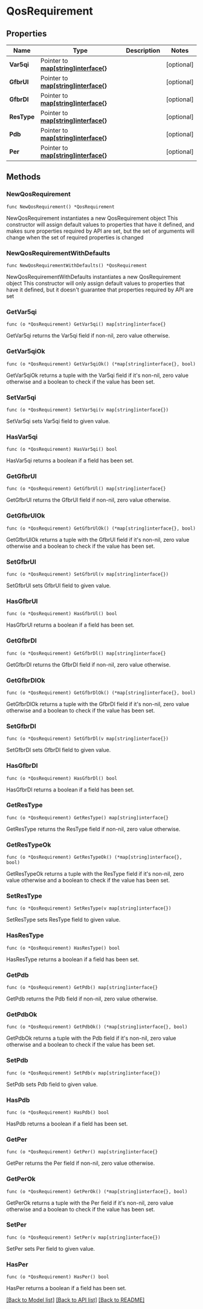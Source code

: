 # QosRequirement

## Properties

Name | Type | Description | Notes
------------ | ------------- | ------------- | -------------
**Var5qi** | Pointer to [**map[string]interface{}**](object.md) |  | [optional] 
**GfbrUl** | Pointer to [**map[string]interface{}**](object.md) |  | [optional] 
**GfbrDl** | Pointer to [**map[string]interface{}**](object.md) |  | [optional] 
**ResType** | Pointer to [**map[string]interface{}**](object.md) |  | [optional] 
**Pdb** | Pointer to [**map[string]interface{}**](object.md) |  | [optional] 
**Per** | Pointer to [**map[string]interface{}**](object.md) |  | [optional] 

## Methods

### NewQosRequirement

`func NewQosRequirement() *QosRequirement`

NewQosRequirement instantiates a new QosRequirement object
This constructor will assign default values to properties that have it defined,
and makes sure properties required by API are set, but the set of arguments
will change when the set of required properties is changed

### NewQosRequirementWithDefaults

`func NewQosRequirementWithDefaults() *QosRequirement`

NewQosRequirementWithDefaults instantiates a new QosRequirement object
This constructor will only assign default values to properties that have it defined,
but it doesn't guarantee that properties required by API are set

### GetVar5qi

`func (o *QosRequirement) GetVar5qi() map[string]interface{}`

GetVar5qi returns the Var5qi field if non-nil, zero value otherwise.

### GetVar5qiOk

`func (o *QosRequirement) GetVar5qiOk() (*map[string]interface{}, bool)`

GetVar5qiOk returns a tuple with the Var5qi field if it's non-nil, zero value otherwise
and a boolean to check if the value has been set.

### SetVar5qi

`func (o *QosRequirement) SetVar5qi(v map[string]interface{})`

SetVar5qi sets Var5qi field to given value.

### HasVar5qi

`func (o *QosRequirement) HasVar5qi() bool`

HasVar5qi returns a boolean if a field has been set.

### GetGfbrUl

`func (o *QosRequirement) GetGfbrUl() map[string]interface{}`

GetGfbrUl returns the GfbrUl field if non-nil, zero value otherwise.

### GetGfbrUlOk

`func (o *QosRequirement) GetGfbrUlOk() (*map[string]interface{}, bool)`

GetGfbrUlOk returns a tuple with the GfbrUl field if it's non-nil, zero value otherwise
and a boolean to check if the value has been set.

### SetGfbrUl

`func (o *QosRequirement) SetGfbrUl(v map[string]interface{})`

SetGfbrUl sets GfbrUl field to given value.

### HasGfbrUl

`func (o *QosRequirement) HasGfbrUl() bool`

HasGfbrUl returns a boolean if a field has been set.

### GetGfbrDl

`func (o *QosRequirement) GetGfbrDl() map[string]interface{}`

GetGfbrDl returns the GfbrDl field if non-nil, zero value otherwise.

### GetGfbrDlOk

`func (o *QosRequirement) GetGfbrDlOk() (*map[string]interface{}, bool)`

GetGfbrDlOk returns a tuple with the GfbrDl field if it's non-nil, zero value otherwise
and a boolean to check if the value has been set.

### SetGfbrDl

`func (o *QosRequirement) SetGfbrDl(v map[string]interface{})`

SetGfbrDl sets GfbrDl field to given value.

### HasGfbrDl

`func (o *QosRequirement) HasGfbrDl() bool`

HasGfbrDl returns a boolean if a field has been set.

### GetResType

`func (o *QosRequirement) GetResType() map[string]interface{}`

GetResType returns the ResType field if non-nil, zero value otherwise.

### GetResTypeOk

`func (o *QosRequirement) GetResTypeOk() (*map[string]interface{}, bool)`

GetResTypeOk returns a tuple with the ResType field if it's non-nil, zero value otherwise
and a boolean to check if the value has been set.

### SetResType

`func (o *QosRequirement) SetResType(v map[string]interface{})`

SetResType sets ResType field to given value.

### HasResType

`func (o *QosRequirement) HasResType() bool`

HasResType returns a boolean if a field has been set.

### GetPdb

`func (o *QosRequirement) GetPdb() map[string]interface{}`

GetPdb returns the Pdb field if non-nil, zero value otherwise.

### GetPdbOk

`func (o *QosRequirement) GetPdbOk() (*map[string]interface{}, bool)`

GetPdbOk returns a tuple with the Pdb field if it's non-nil, zero value otherwise
and a boolean to check if the value has been set.

### SetPdb

`func (o *QosRequirement) SetPdb(v map[string]interface{})`

SetPdb sets Pdb field to given value.

### HasPdb

`func (o *QosRequirement) HasPdb() bool`

HasPdb returns a boolean if a field has been set.

### GetPer

`func (o *QosRequirement) GetPer() map[string]interface{}`

GetPer returns the Per field if non-nil, zero value otherwise.

### GetPerOk

`func (o *QosRequirement) GetPerOk() (*map[string]interface{}, bool)`

GetPerOk returns a tuple with the Per field if it's non-nil, zero value otherwise
and a boolean to check if the value has been set.

### SetPer

`func (o *QosRequirement) SetPer(v map[string]interface{})`

SetPer sets Per field to given value.

### HasPer

`func (o *QosRequirement) HasPer() bool`

HasPer returns a boolean if a field has been set.


[[Back to Model list]](../README.md#documentation-for-models) [[Back to API list]](../README.md#documentation-for-api-endpoints) [[Back to README]](../README.md)


